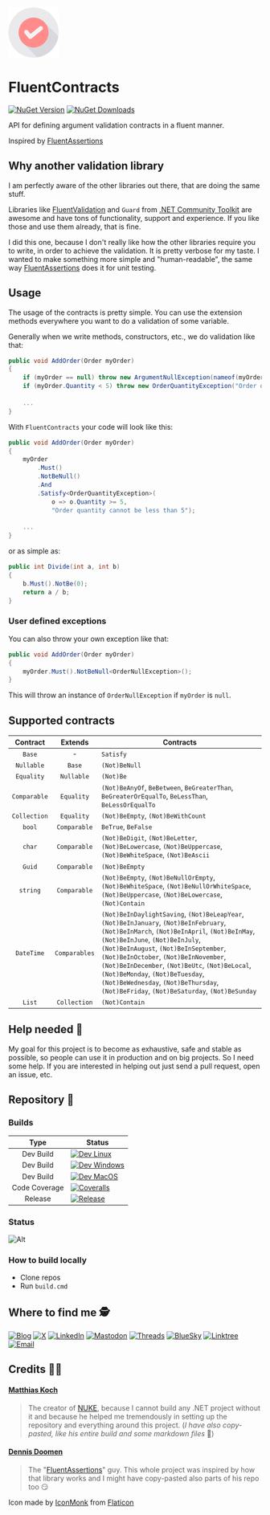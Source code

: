 <img alt="Logo" width="100px" src="https://github.com/FluentContracts/FluentContracts/raw/develop/assets/icon.png"/>

# FluentContracts
[![NuGet Version](https://img.shields.io/nuget/v/FluentContracts?style=for-the-badge&logo=nuget&logoColor=white&color=green)](https://www.nuget.org/packages/FluentContracts/)
[![NuGet Downloads](https://img.shields.io/nuget/dt/FluentContracts?style=for-the-badge&logo=nuget&logoColor=white)](https://www.nuget.org/packages/FluentContracts/)

API for defining argument validation contracts in a fluent manner.

Inspired by [FluentAssertions](https://github.com/fluentassertions/fluentassertions)

## Why another validation library

I am  perfectly aware of the other libraries out there, that are doing the same stuff.

Libraries like [FluentValidation](https://github.com/FluentValidation/FluentValidation) and `Guard` from [.NET Community Toolkit](https://github.com/CommunityToolkit/dotnet) are awesome 
and have tons of functionality, support and experience. If you like those and use them already, that is fine.

I did this one, because I don't really like how the other libraries require you to write, in order to achieve the validation.
It is pretty verbose for my taste. I wanted to make something more simple and "human-readable", the same way [FluentAssertions](https://github.com/fluentassertions/fluentassertions) does it for unit testing.

## Usage

The usage of the contracts is pretty simple. You can use the extension methods everywhere you want to do a validation of some variable.

Generally when we write methods, constructors, etc., we do validation like that:
```csharp
public void AddOrder(Order myOrder)
{
    if (myOrder == null) throw new ArgumentNullException(nameof(myOrder));    
    if (myOrder.Quantity < 5) throw new OrderQuantityException("Order quantity cannot be less than 5");
    
    ...
}
```

With `FluentContracts` your code will look like this:
```csharp
public void AddOrder(Order myOrder)
{
    myOrder
        .Must()
        .NotBeNull()
        .And
        .Satisfy<OrderQuantityException>(
            o => o.Quantity >= 5, 
            "Order quantity cannot be less than 5");
    
    ...
}
```

or as simple as:

```csharp
public int Divide(int a, int b)
{
    b.Must().NotBe(0);    
    return a / b;
}
```
### User defined exceptions

You can also throw your own exception like that:
```csharp
public void AddOrder(Order myOrder)
{
    myOrder.Must().NotBeNull<OrderNullException>();
}
```

This will throw an instance of `OrderNullException` if `myOrder` is `null`.

## Supported contracts

|   Contract   |    Extends    | Contracts                                                                                                                                                                                                                                                                                                                                                                                                                                       |
|:------------:|:-------------:|-------------------------------------------------------------------------------------------------------------------------------------------------------------------------------------------------------------------------------------------------------------------------------------------------------------------------------------------------------------------------------------------------------------------------------------------------|
|    `Base`    |       -       | `Satisfy`                                                                                                                                                                                                                                                                                                                                                                                                                                       |
|  `Nullable`  |    `Base`     | `(Not)BeNull`                                                                                                                                                                                                                                                                                                                                                                                                                                   |
|  `Equality`  |  `Nullable`   | `(Not)Be`                                                                                                                                                                                                                                                                                                                                                                                                                                       |
| `Comparable` |  `Equality`   | `(Not)BeAnyOf`, `BeBetween`, `BeGreaterThan`, `BeGreaterOrEqualTo`, `BeLessThan`, `BeLessOrEqualTo`                                                                                                                                                                                                                                                                                                                                             |
| `Collection` |  `Equality`   | `(Not)BeEmpty`, `(Not)BeWithCount`                                                                                                                                                                                                                                                                                                                                                                                                              |
|    `bool`    | `Comparable`  | `BeTrue`, `BeFalse`                                                                                                                                                                                                                                                                                                                                                                                                                             |
|    `char`    | `Comparable`  | `(Not)BeDigit`, `(Not)BeLetter`, `(Not)BeLowercase`, `(Not)BeUppercase`, `(Not)BeWhiteSpace`, `(Not)BeAscii`                                                                                                                                                                                                                                                                                                                                    |
|    `Guid`    | `Comparable`  | `(Not)BeEmpty`                                                                                                                                                                                                                                                                                                                                                                                                                                  |
|   `string`   | `Comparable`  | `(Not)BeEmpty`, `(Not)BeNullOrEmpty`, `(Not)BeWhiteSpace`, `(Not)BeNullOrWhiteSpace`, `(Not)BeUppercase`, `(Not)BeLowercase`, `(Not)Contain`                                                                                                                                                                                                                                                                                                    |
|  `DateTime`  | `Comparables` | `(Not)BeInDaylightSaving`, `(Not)BeLeapYear`, `(Not)BeInJanuary`, `(Not)BeInFebruary`, `(Not)BeInMarch`, `(Not)BeInApril`, `(Not)BeInMay`, `(Not)BeInJune`, `(Not)BeInJuly`, `(Not)BeInAugust`, `(Not)BeInSeptember`, `(Not)BeInOctober`, `(Not)BeInNovember`, `(Not)BeInDecember`, `(Not)BeUtc`, `(Not)BeLocal`, `(Not)BeMonday`, `(Not)BeTuesday`, `(Not)BeWednesday`, `(Not)BeThursday`, `(Not)BeFriday`, `(Not)BeSaturday`, `(Not)BeSunday` |
|    `List`    | `Collection`  | `(Not)Contain`                                                                                                                                                                                                                                                                                                                                                                                                                                  |
## Help needed 🙏

My goal for this project is to become as exhaustive, safe and stable as possible, so people can use it in production and on big projects.
So I need some help. If you are interested in helping out just send a pull request, open an issue, etc.

## Repository 🚧

### Builds

|     Type      | Status                                                                                                                                                                                                                                                                 |
|:-------------:|------------------------------------------------------------------------------------------------------------------------------------------------------------------------------------------------------------------------------------------------------------------------|
|   Dev Build   | [![Dev Linux](https://img.shields.io/github/actions/workflow/status/FluentContracts/FluentContracts/dev-linux.yml?branch=dev&style=for-the-badge&logo=linux&logoColor=white)](https://github.com/FluentContracts/FluentContracts/actions)                              |
|   Dev Build   | [![Dev Windows](https://img.shields.io/github/actions/workflow/status/FluentContracts/FluentContracts/dev-windows.yml?branch=dev&style=for-the-badge&logo=windows10&logoColor=white)](https://github.com/FluentContracts/FluentContracts/actions)                      |
|   Dev Build   | [![Dev MacOS](https://img.shields.io/github/actions/workflow/status/FluentContracts/FluentContracts/dev-macos.yml?branch=dev&style=for-the-badge&logo=Apple&logoColor=white)](https://github.com/FluentContracts/FluentContracts/actions)                              |
| Code Coverage | [![Coveralls](https://img.shields.io/coverallsCoverage/github/FluentContracts/FluentContracts?branch=dev&style=for-the-badge&logo=coveralls&logoColor=white)](https://coveralls.io/github/FluentContracts/FluentContracts)                                             |
|    Release    | [![Release](https://img.shields.io/github/actions/workflow/status/FluentContracts/FluentContracts/master-release.yml?branch=master&style=for-the-badge&logo=nuget&logoColor=white&label=NuGet%20Packages)](https://github.com/FluentContracts/FluentContracts/actions) |

### Status

![Alt](https://repobeats.axiom.co/api/embed/5aeeab6e5ce07439108408d66453df63f9379eeb.svg "Repobeats analytics image")

### How to build locally

- Clone repos
- Run `build.cmd`

## Where to find me 🕵️

[![Blog](https://img.shields.io/badge/Blog-todorov.bg-black.svg?style=for-the-badge&logo=jekyll&logoColor=white)](https://todorov.bg)
[![X](https://img.shields.io/badge/twitter-%40totollygeek-lightgreen.svg?style=for-the-badge&logo=x&logoColor=white)](https://twitter.com/totollygeek)
[![LinkedIn](https://img.shields.io/badge/linkedin-totollygeek-blue.svg?style=for-the-badge&logo=linkedin&logoColor=white)](https://www.linkedin.com/in/totollygeek)
[![Mastodon](https://img.shields.io/badge/Mastodon-%40totollygeek@infosec.exchange-darkblue.svg?style=for-the-badge&logo=mastodon&logoColor=white)](https://infosec.exchange/@totollygeek)
[![Threads](https://img.shields.io/badge/Threads-%40totollygeek-red.svg?style=for-the-badge&logo=threads&logoColor=white)](https://www.threads.net/@totollygeek)
[![BlueSky](https://img.shields.io/badge/BlueSky-totollygeek.com-lightblue.svg?style=for-the-badge&logo=bluesky&logoColor=white)](https://bsky.app/profile/totollygeek.com)
[![Linktree](https://img.shields.io/badge/Linktree-totollygeek-yellow.svg?style=for-the-badge&logo=linktree&logoColor=white)](https://linktr.ee/totollygeek)
[![Email](https://img.shields.io/badge/Email-fluentcontracts@pm.me-blue.svg?style=for-the-badge&logo=proton&logoColor=white)](mailto://fluentcontracts@pm.me)


## Credits 🙇‍♂️

#### [Matthias Koch](https://twitter.com/matkoch87)
> The creator of [NUKE](https://nuke.build), because I cannot build any .NET project without it and because he helped me tremendously in setting up the repository and everything around this project. (_I have also copy-pasted, like his entire build and some markdown files_ 🤫)

#### [Dennis Doomen](https://twitter.com/ddoomen)
> The "[FluentAssertions](https://fluentassertions.com/)" guy. This whole project was inspired by how that library works and I might have copy-pasted also parts of his repo too 😏

Icon made by [IconMonk](https://www.flaticon.com/authors/icon-monk) from [Flaticon](https://www.flaticon.com) 
